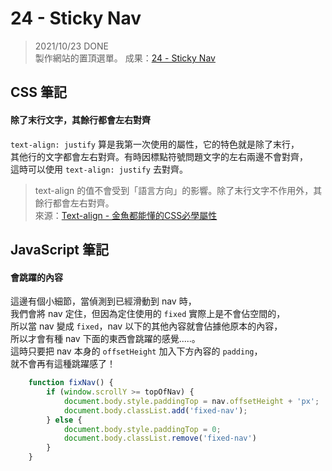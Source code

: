 
# 24 - Sticky Nav
> 2021/10/23 DONE  
製作網站的置頂選單。
成果：[24 - Sticky Nav](https://alice-nor.github.io/JavaScript30/23%20-%20Speech%20Synthesis/index.html) 


## CSS 筆記 ##

#### 除了末行文字，其餘行都會左右對齊

`text-align: justify` 算是我第一次使用的屬性，它的特色就是除了末行，  
其他行的文字都會左右對齊。有時因標點符號問題文字的左右兩邊不會對齊，  
這時可以使用 `text-align: justify` 去對齊。

> text-align 的值不會受到「語言方向」的影響。除了末行文字不作用外，其餘行都會左右對齊。  
> 來源：[Text-align - 金魚都能懂的CSS必學屬性](https://ithelp.ithome.com.tw/articles/10243882)


## JavaScript 筆記 ##

#### 會跳躍的內容

這邊有個小細節，當偵測到已經滑動到 nav 時，  
我們會將 nav 定住，但因為定住使用的 `fixed` 實際上是不會佔空間的，  
所以當 nav 變成 `fixed`，nav 以下的其他內容就會佔據他原本的內容，  
所以才會有種 nav 下面的東西會跳躍的感覺.....。  
這時只要把 nav 本身的 `offsetHeight` 加入下方內容的 `padding`，  
就不會再有這種跳躍感了！

```JavaScript
    function fixNav() {
        if (window.scrollY >= topOfNav) {
            document.body.style.paddingTop = nav.offsetHeight + 'px';
            document.body.classList.add('fixed-nav');
        } else {
            document.body.style.paddingTop = 0;
            document.body.classList.remove('fixed-nav')
        }
    }
```
